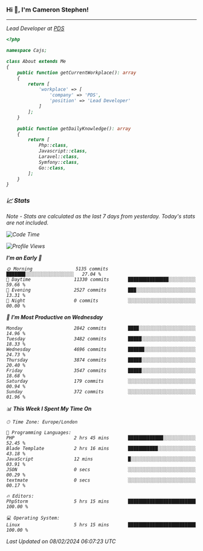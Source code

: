 ### Hi 👋, I'm Cameron Stephen!
<hr>
<p><em>Lead Developer at <a href="https://prindatasolutions.co.uk">PDS</a></p>


```php
<?php

namespace Cajs;

class About extends Me
{
    public function getCurrentWorkplace(): array
    {
        return [
            'workplace' => [
                'company' => 'PDS',
                'position' => 'Lead Developer'
            ]
        ];
    }

    public function getDailyKnowledge(): array
    {
        return [
            Php::class,
            Javascript::class,
            Laravel::class,
            Symfony::class,
            Go::class,
        ];
    }
}
```

### 📈 Stats
<p><em>Note - Stats are calculated as the last 7 days from yesterday. Today's stats are not included.</em></p>


<!--START_SECTION:waka-->
![Code Time](http://img.shields.io/badge/Code%20Time-3%2C652%20hrs%2015%20mins-blue)

![Profile Views](http://img.shields.io/badge/Profile%20Views-0-blue)

**I'm an Early 🐤** 

```text
🌞 Morning                5135 commits        ███████░░░░░░░░░░░░░░░░░░   27.04 % 
🌆 Daytime                11330 commits       ███████████████░░░░░░░░░░   59.66 % 
🌃 Evening                2527 commits        ███░░░░░░░░░░░░░░░░░░░░░░   13.31 % 
🌙 Night                  0 commits           ░░░░░░░░░░░░░░░░░░░░░░░░░   00.00 % 
```
📅 **I'm Most Productive on Wednesday** 

```text
Monday                   2842 commits        ████░░░░░░░░░░░░░░░░░░░░░   14.96 % 
Tuesday                  3482 commits        █████░░░░░░░░░░░░░░░░░░░░   18.33 % 
Wednesday                4696 commits        ██████░░░░░░░░░░░░░░░░░░░   24.73 % 
Thursday                 3874 commits        █████░░░░░░░░░░░░░░░░░░░░   20.40 % 
Friday                   3547 commits        █████░░░░░░░░░░░░░░░░░░░░   18.68 % 
Saturday                 179 commits         ░░░░░░░░░░░░░░░░░░░░░░░░░   00.94 % 
Sunday                   372 commits         ░░░░░░░░░░░░░░░░░░░░░░░░░   01.96 % 
```


📊 **This Week I Spent My Time On** 

```text
🕑︎ Time Zone: Europe/London

💬 Programming Languages: 
PHP                      2 hrs 45 mins       █████████████░░░░░░░░░░░░   52.45 % 
Blade Template           2 hrs 16 mins       ███████████░░░░░░░░░░░░░░   43.18 % 
JavaScript               12 mins             █░░░░░░░░░░░░░░░░░░░░░░░░   03.91 % 
JSON                     0 secs              ░░░░░░░░░░░░░░░░░░░░░░░░░   00.29 % 
textmate                 0 secs              ░░░░░░░░░░░░░░░░░░░░░░░░░   00.17 % 

🔥 Editors: 
PhpStorm                 5 hrs 15 mins       █████████████████████████   100.00 % 

💻 Operating System: 
Linux                    5 hrs 15 mins       █████████████████████████   100.00 % 
```


 Last Updated on 08/02/2024 06:07:23 UTC
<!--END_SECTION:waka-->
